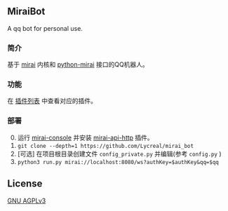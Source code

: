 MiraiBot
-------------
A qq bot for personal use.

### 简介

基于 [mirai](https://github.com/mamoe/mirai) 内核和 [python-mirai](https://github.com/NatriumLab/python-mirai) 接口的QQ机器人。

### 功能

在 [插件列表](plugins) 中查看对应的插件。

### 部署

0. 运行 [mirai-console](https://github.com/mamoe/mirai-console) 并安装 [mirai-api-http](https://github.com/mamoe/mirai-api-http) 插件。
1. `git clone --depth=1 https://github.com/Lycreal/mirai_bot`
2. \[可选\] 在项目根目录创建文件 `config_private.py` 并编辑(参考 `config.py` )
3. `python3 run.py mirai://localhost:8080/ws?authKey=$authKey&qq=$qq`

## License
[GNU AGPLv3](LICENSE)
